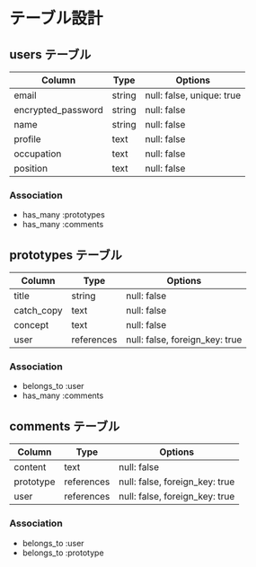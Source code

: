 # テーブル設計

## users テーブル

| Column                 | Type   | Options                   |
| ---------------------- | ------ | ------------------------- |
| email                  | string | null: false, unique: true |
| encrypted_password     | string | null: false               |
| name                   | string | null: false               |
| profile                | text   | null: false               |
| occupation             | text   | null: false               |
| position               | text   | null: false               |

### Association

- has_many :prototypes
- has_many :comments

## prototypes テーブル

| Column             | Type       | Options                        |
| ------------------ | ---------- | ------------------------------ |
| title              | string     | null: false                    |
| catch_copy         | text       | null: false                    |
| concept            | text       | null: false                    |
| user               | references | null: false, foreign_key: true |

### Association

- belongs_to :user
- has_many :comments

## comments テーブル

| Column            | Type       | Options                        |
| ----------------- | ---------- | ------------------------------ |
| content           | text       | null: false                    |
| prototype         | references | null: false, foreign_key: true |
| user              | references | null: false, foreign_key: true |

### Association

- belongs_to :user
- belongs_to :prototype

